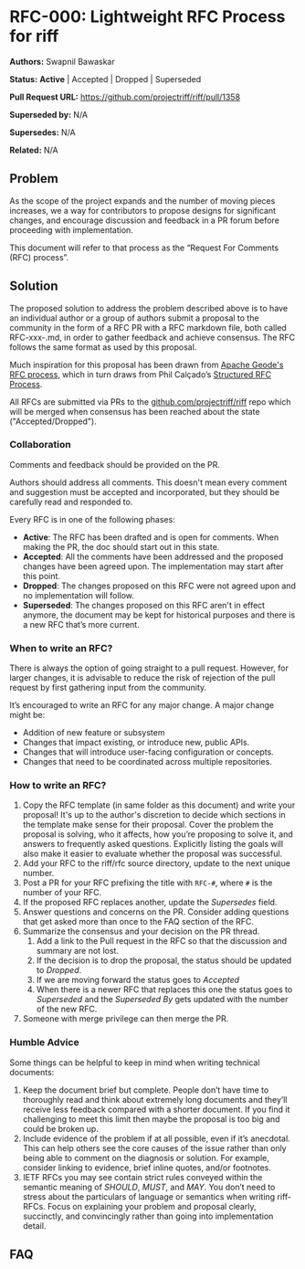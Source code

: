 # RFC-000: Lightweight RFC Process for riff

**Authors:** Swapnil Bawaskar

**Status:** **Active** | Accepted | Dropped | Superseded

**Pull Request URL:** https://github.com/projectriff/riff/pull/1358

**Superseded by:** N/A

**Supersedes:** N/A

**Related:** N/A


## Problem
As the scope of the project expands and the number of moving pieces increases, we a way for contributors to propose designs for significant changes, and encourage discussion and feedback in a PR forum before proceeding with implementation.

This document will refer to that process as the “Request For Comments (RFC) process”.

## Solution
The proposed solution to address the problem described above is to have an individual author or a group of authors submit a proposal to the community in the form of a RFC PR with a RFC markdown file, both called RFC-xxx-<some-name>.md, in order to gather feedback and achieve consensus. The RFC follows the same format as used by this proposal.

Much inspiration for this proposal has been drawn from [Apache Geode's RFC process](https://cwiki.apache.org/confluence/display/GEODE/Lightweight+RFC+Process), which in turn draws from Phil Calçado’s [Structured RFC Process](https://philcalcado.com/2018/11/19/a_structured_rfc_process.html).

All RFCs are submitted via PRs to the [github.com/projectriff/riff](https://github.com/projectriff/riff) repo which will be merged when consensus has been reached about the state ("Accepted/Dropped").

### Collaboration
Comments and feedback should be provided on the PR.

Authors should address all comments. This doesn't mean every comment and suggestion must be accepted and incorporated, but they should be carefully read and responded to.

Every RFC is in one of the following phases:
* **Active**: The RFC has been drafted and is open for comments. When making the PR, the doc should start out in this state.
* **Accepted**: All the comments have been addressed and the proposed changes have been agreed upon. The implementation may start after this point.
* **Dropped**: The changes proposed on this RFC were not agreed upon and no implementation will follow.
* **Superseded**: The changes proposed on this RFC aren't in effect anymore, the document may be kept for historical purposes and there is a new RFC that’s more current.

### When to write an RFC?
There is always the option of going straight to a pull request. However, for larger changes, it is advisable to reduce the risk of rejection of the pull request by first gathering input from the community.

It’s encouraged to write an RFC for any major change. A major change might be:
* Addition of new feature or subsystem
* Changes that impact existing, or introduce new, public APIs.
* Changes that will introduce user-facing configuration or concepts.
* Changes that need to be coordinated across multiple repositories.

### How to write an RFC?
1. Copy the RFC template (in same folder as this document) and write your proposal! It's up to the author's discretion to decide which sections in the template make sense for their proposal. Cover the problem the proposal is solving, who it affects, how you’re proposing to solve it, and answers to frequently asked questions. Explicitly listing the goals will also make it easier to evaluate whether the proposal was successful.
2. Add your RFC to the riff/rfc source directory, update to the next unique number. 
3. Post a PR for your RFC prefixing the title with `RFC-#`, where `#` is the number of your RFC.
4. If the proposed RFC replaces another, update the *Supersedes* field.
5. Answer questions and concerns on the PR. Consider adding questions that get asked more than once to the FAQ section of the RFC.
6. Summarize the consensus and your decision on the PR thread. 
    1. Add a link to the Pull request in the RFC so that the discussion and summary are not lost.
    2. If the decision is to drop the proposal, the status should be updated to *Dropped*. 
    3. If we are moving forward the status goes to *Accepted*
    4. When there is a newer RFC that replaces this one the status goes to *Superseded* and the *Superseded By* gets updated with the number of the new RFC.
7. Someone with merge privilege can then merge the PR.

### Humble Advice
Some things can be helpful to keep in mind when writing technical documents:

1. Keep the document brief but complete. People don’t have time to thoroughly read and think about extremely long documents and they’ll receive less feedback compared with a shorter document. If you find it challenging to meet this limit then maybe the proposal is too big and could be broken up.
2. Include evidence of the problem if at all possible, even if it’s anecdotal. This can help others see the core causes of the issue rather than only being able to comment on the diagnosis or solution. For example, consider linking to evidence, brief inline quotes, and/or footnotes.
3. IETF RFCs you may see contain strict rules conveyed within the semantic meaning of *SHOULD*, *MUST*, and *MAY*. You don’t need to stress about the particulars of language or semantics when writing riff-RFCs. Focus on explaining your problem and proposal clearly, succinctly, and convincingly rather than going into implementation detail.

## FAQ
